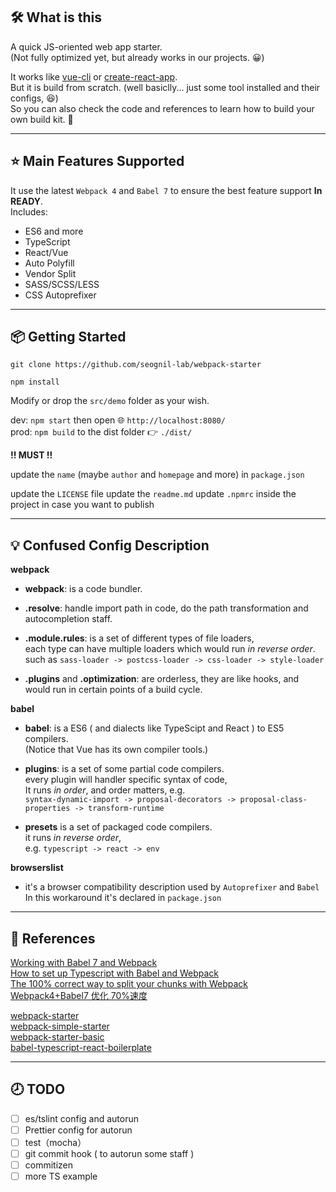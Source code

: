 ## 🛠️ What is this

A quick JS-oriented web app starter.  
(Not fully optimized yet, but already works in our projects. 😀)

It works like [vue-cli](https://github.com/vuejs/vue-cli) or [create-react-app](https://github.com/facebook/create-react-app).  
But it is build from scratch. (well basiclly... just some tool installed and their configs, 😆)  
So you can also check the code and references to learn how to build your own build kit. 🖖

---

## ⭐️ Main Features Supported

It use the latest `Webpack 4` and `Babel 7` to ensure the best feature support **In READY**.  
Includes:

-   ES6 and more
-   TypeScript
-   React/Vue
-   Auto Polyfill
-   Vendor Split
-   SASS/SCSS/LESS
-   CSS Autoprefixer

---

## 📦 Getting Started

`git clone https://github.com/seognil-lab/webpack-starter`

`npm install`

Modify or drop the `src/demo` folder as your wish.

dev: `npm start` then open 🌐 `http://localhost:8080/`  
prod: `npm build` to the dist folder 👉 `./dist/`

**!! MUST !!**

update the `name` (maybe `author` and `homepage` and more) in `package.json`

update the `LICENSE` file
update the `readme.md`
update `.npmrc` inside the project in case you want to publish

---

## 💡 Confused Config Description

**webpack**

-   **webpack**: is a code bundler.

-   **.resolve**: handle import path in code, do the path transformation and autocompletion staff.

-   **.module.rules**: is a set of different types of file loaders,  
    each type can have multiple loaders which would run _in reverse order_.  
    such as `sass-loader -> postcss-loader -> css-loader -> style-loader`

-   **.plugins** and **.optimization**: are orderless, they are like hooks, and would run in certain points of a build cycle.

**babel**

-   **babel**: is a ES6 ( and dialects like TypeScipt and React ) to ES5 compilers.  
    (Notice that Vue has its own compiler tools.)

-   **plugins**: is a set of some partial code compilers.  
    every plugin will handler specific syntax of code,  
    It runs _in order_, and order matters, e.g.  
    `syntax-dynamic-import -> proposal-decorators -> proposal-class-properties -> transform-runtime`

-   **presets** is a set of packaged code compilers.  
    it runs _in reverse order_,  
    e.g. `typescript -> react -> env`

**browserslist**

-   it's a browser compatibility description used by `Autoprefixer` and `Babel`  
    In this workaround it's declared in `package.json`

---

## 📜 References

[Working with Babel 7 and Webpack](https://www.thebasement.be/working-with-babel-7-and-webpack/)  
[How to set up Typescript with Babel and Webpack](https://medium.com/@francesco.agnoletto/how-to-set-up-typescript-with-babel-and-webpack-6fba1b6e72d5)  
[The 100% correct way to split your chunks with Webpack](https://hackernoon.com/the-100-correct-way-to-split-your-chunks-with-webpack-f8a9df5b7758)  
[Webpack4+Babel7 优化 70%速度](https://juejin.im/post/5c763885e51d457380771ab0)

[webpack-starter](https://github.com/wbkd/webpack-starter)  
[webpack-simple-starter](https://github.com/SinanMtl/webpack-simple-starter)  
[webpack-starter-basic](https://github.com/lifenautjoe/webpack-starter-basic)  
[babel-typescript-react-boilerplate](https://github.com/saltyshiomix/babel-typescript-react-boilerplate)

---

## 🕗 TODO

-   [ ] es/tslint config and autorun
-   [ ] Prettier config for autorun
-   [ ] test（mocha）
-   [ ] git commit hook ( to autorun some staff )
-   [ ] commitizen
-   [ ] more TS example
